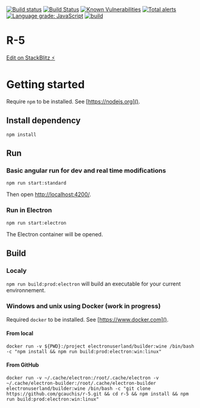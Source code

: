 [![Build status](https://ci.appveyor.com/api/projects/status/suqyuk6afshldgua?svg=true)](https://ci.appveyor.com/project/gcauchis/r-5) [![Build Status](https://travis-ci.com/gcauchis/r-5.svg?branch=master)](https://travis-ci.com/gcauchis/r-5) [![Known Vulnerabilities](https://snyk.io/test/github/gcauchis/r-5/badge.svg?targetFile=package.json)](https://snyk.io/test/github/gcauchis/r-5?targetFile=package.json) [![Total alerts](https://img.shields.io/lgtm/alerts/g/gcauchis/r-5.svg?logo=lgtm&logoWidth=18)](https://lgtm.com/projects/g/gcauchis/r-5/alerts/)
[![Language grade: JavaScript](https://img.shields.io/lgtm/grade/javascript/g/gcauchis/r-5.svg?logo=lgtm&logoWidth=18)](https://lgtm.com/projects/g/gcauchis/r-5/context:javascript) [![build](https://github.com/gcauchis/r-5/actions/workflows/main.yml/badge.svg)](https://github.com/gcauchis/r-5/actions)

# R-5
[Edit on StackBlitz ⚡️](https://stackblitz.com/edit/r-5)

# Getting started
Require `npm` to be installed. See [https://nodejs.org]().
## Install dependency
`npm install`
## Run
### Basic angular run for dev and real time modifications
`npm run start:standard`

Then open [http://localhost:4200/]().
### Run in Electron
`npm run start:electron`

The Electron container will be opened.
## Build
### Localy
`npm run build:prod:electron` will build an executable for your current environnement.

### Windows and unix using Docker (work in progress)
Required `docker` to be installed. See [https://www.docker.com]().
#### From local
`docker run -v ${PWD}:/project electronuserland/builder:wine /bin/bash -c "npm install && npm run build:prod:electron:win:linux"`
#### From GitHub
`docker run -v ~/.cache/electron:/root/.cache/electron -v ~/.cache/electron-builder:/root/.cache/electron-builder electronuserland/builder:wine /bin/bash -c "git clone https://github.com/gcauchis/r-5.git && cd r-5 && npm install && npm run build:prod:electron:win:linux"`
